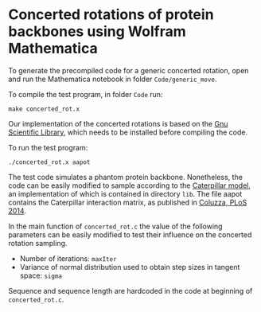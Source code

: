 # Concerted rotations of protein backbones using Wolfram Mathematica

To generate the precompiled code for a generic concerted rotation, open and run the Mathematica notebook 
in folder `Code/generic_move`.

To compile the test program, in folder `Code` run:

`make concerted_rot.x`

Our implementation of the concerted rotations is based on the [Gnu Scientific Library](https://www.gnu.org/software/gsl/), which needs to be installed before compiling the code.

To run the test program:

`./concerted_rot.x aapot`

The test code simulates a phantom protein backbone. Nonetheless, the code can be easily modified to 
sample according to the [Caterpillar model](http://journals.plos.org/plosone/article?id=10.1371/journal.pone.0112852), an implementation of which is contained in directory `lib`. The file 
aapot contains the Caterpillar interaction matrix, as published in [Coluzza, PLoS 2014](http://journals.plos.org/plosone/article?id=10.1371/journal.pone.0112852).

In the main function of `concerted_rot.c` the value of the following parameters can be easily modified 
to test their influence on the concerted rotation sampling.

* Number of iterations: `maxIter`
* Variance of normal distribution used to obtain step sizes in tangent space: `sigma`

Sequence and sequence length are hardcoded in the code at beginning of `concerted_rot.c`.


